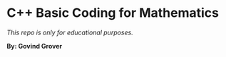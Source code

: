 # C++ Basic Coding for Mathematics
_This repo is only for educational purposes._

**By: Govind Grover**
